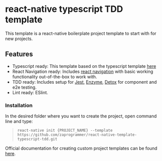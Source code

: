 # react-native typescript TDD template
This template is a react-native boilerplate project template to start with for new projects.

## Features
* Typescript ready: This template based on the typescript template [here](https://github.com/react-native-community/react-native-template-typescript
)
* React Navigation ready: Includes [react navigation](https://reactnavigation.org/) with basic working functionality out-of-the-box to work with.
* TDD ready: Includes setup for [Jest](https://jestjs.io/), [Enzyme](https://enzymejs.github.io/enzyme/), [Detox](https://github.com/wix/Detox) for component and e2e testing.
* Lint ready: ESlint.

### Installation
In the desired folder where you want to create the project, open command line and type:
>`react-native init {PROJECT_NAME} --template https://github.com/zaprogrammer/react-native-template-typescript-tdd.git`




Official documentation for creating custom project templates can be found [here](https://github.com/react-native-community/cli/blob/master/docs/init.md#creating-custom-template
).
